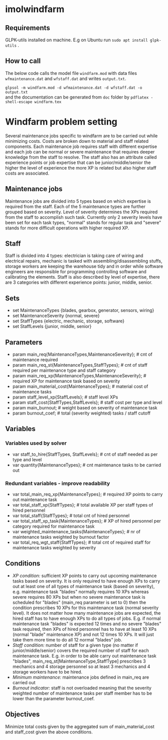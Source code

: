 # imolwindfarm

## Requirements
GLPK-utils installed on machine. E.g on Ubuntu run `sudo apt install glpk-utils` .

## How to call
The below code calls the model file `windfarm.mod` with data files `wfmaintenance.dat` and `wfstaff.dat` and writes `output.txt`.

`glpsol -m windfarm.mod -d wfmaintenance.dat -d wfstaff.dat -o output.txt`  
and the documentation can be generated from `doc` folder by
`pdflatex -shell-escape windfarm.tex`

# Windfarm problem setting
Several maintenance jobs specific to windfarm are to be carried out while minimizing costs. Costs are broken down to material and staff related components. Each maintenance job requires staff with different expertise and each job can be normal or severe maintenance that requires deeper knowledge from the staff to resolve. The staff also has an attribute called experience points or job expertise that can be junior/middle/senior the higher the level of experience the more XP is related but also higher staff costs are associated.  

## Maintenance jobs
Maintenance jobs are divided into 5 types based on which expertise is required from the staff. Each of the 5 maintenance types are further grouped based on severity. Level of severity determines the XPs required from the staff to accomplish such task. Currently only 2 severity levels have been set for each task types, "normal" stands for regular task and "severe" stands for more difficult operations with higher required XP.  

## Staff
Staff is divided into 4 types: electrician is taking care of wiring and electrical repairs, mechanic is tasked with assembling/disassembling stuffs, storage workers are keeping the warehouse tidy and in order while software engineers are responsible for programming controlling software and calibrating the elements. Staff is also described by level of expertise, there are 3 categories with different experience points: junior, middle, senior. 

## Sets
* set MaintenanceTypes {blades, gearbox, generator, sensors, wiring}  
* set MaintenanceSeverity {normal, severe}  
* set StaffTypes {electric, mechanic, storage, software}  
* set StaffLevels {junior, middle, senior}  

## Parameters
* param main_req{MaintenanceTypes,MaintenanceSeverity}; # cnt of maintenance required  
* param main_req_st{MaintenanceTypes,StaffTypes}; # cnt of staff required per maintenance type and staff category  
* param main_req_xp{MaintenanceTypes,MaintenanceSeverity}; # required XP for maintenance task based on severity  
* param main_material_cost{MaintenanceTypes}; # material cost of maintenance tasks  
* param staff_level_xp{StaffLevels}; # staff level XPs  
* param staff_cost{StaffTypes,StaffLevels}; # staff cost per type and level  
* param main_burnout; # weight based on severity of maintenance task
* param burnout_coef; # total (severity weighted) tasks / staff cutoff  
	
## Variables
### Variables used by solver
* var staff_to_hire{StaffTypes, StaffLevels}; # cnt of staff needed as per type and level  
* var quantity{MaintenanceTypes}; # cnt maintenance tasks to be carried out  

### Redundant variables - improve readability
* var total_main_req_xp{MaintenanceTypes}; # required XP points to carry out maintenance task  
* var total_staff_xp{StaffTypes}; # total available XP per staff types of hired personnel  
* var total_staff{StaffTypes}; # total cnt of hired personnel  
* var total_staff_xp_task{MaintenanceTypes}; # XP of hired personnel per category required for maintenance task  
* var weighted_maintenance_tasks{MaintenanceTypes}; # nr of maintenance tasks weighted by burnout factor
* var total_req_wgt_staff{StaffTypes}; # total cnt of required staff for maintenance tasks weighted by severity
 
## Conditions
* *XP condition:* sufficient XP points to carry out upcoming maintenance tasks based on severity. It is only required to have enough XPs to carry out at least one of all types of maintenance task (based on severity), e.g. maintenance task "blades" normally requires 10 XPs whereas severe requires 80 XPs but when no severe maintenance task is scheduled for "blades" (main_req parameter is set to 0) then the condition prescribes 10 XPs for this maintenance task (normal severity level). It does not matter how many maintenance jobs are expected, the hired staff has to have enough XPs to do all types of jobs. E.g. if normal maintenance task "blades" is expected 12 times and no severe "blades" task required, then XPs of hired personnel has to have at least 10 XPs (normal "blade" maintenance XP) and not 12 times 10 XPs. It will just take them more time to do all 12 normal "blades" job. 
* *Staff condition:* number of staff for a given type (no matter if junior/middle/senior) covers the required number of staff for each maintenance task. E.g. in order to be able carry out maintenance task "blades", main_req_st[MaintenanceType,StaffType] prescribes 3 mechanics and 4 storage personnel so at least 3 mechanics and 4 storage workers have to be hired.
* *Minimum maintenance:* maintenance jobs defined in main_req are carried out
* *Burnout indicator:* staff is not overloaded meaning that the severity weighted number of maintenance tasks per staff member has to be lower than the parameter burnout_coef.

## Objectives
Minimize total costs given by the aggregated sum of main_material_cost and staff_cost given the above conditions.
